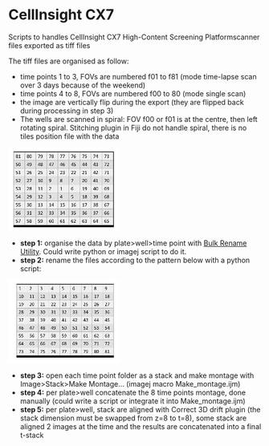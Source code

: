 # CellInsight CX7
Scripts to handles CellInsight CX7 High-Content Screening Platformscanner files exported as tiff files

The tiff files are organised as follow:
- time points 1 to 3, FOVs are numbered f01 to f81 (mode time-lapse scan over 3 days because of the weekend)
- time points 4 to 8, FOVs are numbered f00 to 80 (mode single scan)
- the image are vertically flip during the export (they are flipped back during processing in step 3)
- The wells are scanned in spiral: FOV f00 or f01 is at the centre, then left rotating spiral. Stitching plugin in Fiji do not handle spiral, there is no tiles position file with the data

![Spiral scan](spiral.png)

- **step 1:** organise the data by plate>well>time point with [Bulk Rename Utility](https://www.bulkrenameutility.co.uk/). Could write python or imagej script to do it.
- **step 2:** rename the files according to the pattern below with a python script:

![Ordered](reordered.png)

- **step 3:** open each time point folder as a stack and make montage with Image>Stack>Make Montage... (imagej macro Make_montage.ijm)
- **step 4:** per plate>well concatenate the 8 time points montage, done manually (could write a script or integrate it into Make_montage.ijm)
- **step 5:** per plate>well, stack are aligned with Correct 3D drift plugin (the stack dimension must be swapped from z=8 to t=8), some stack are aligned 2 images at the time and the results are concatenated into a final t-stack
